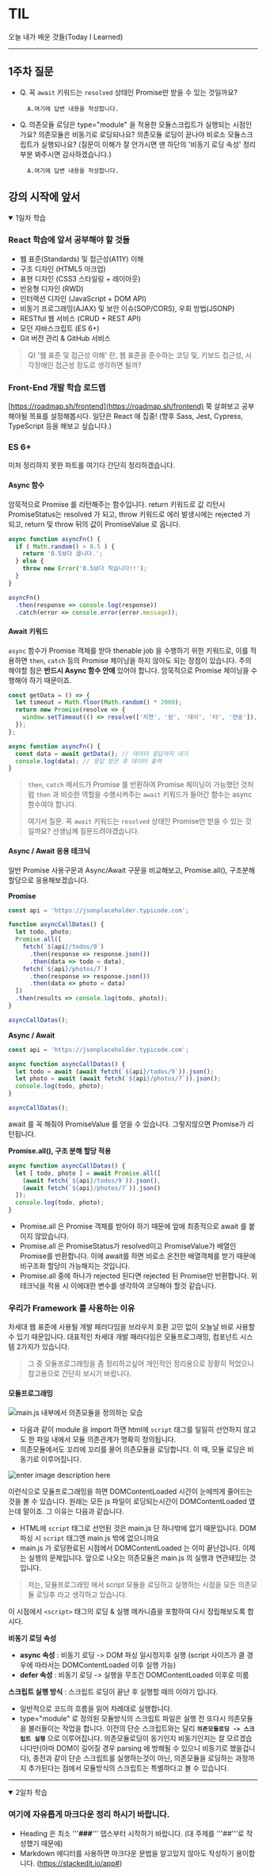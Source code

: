 # TIL
오늘 내가 배운 것들(Today I Learned)   


---------------------------------------

## 1주차 질문
- Q. 꼭 ```await``` 키워드는 ```resolved``` 상태인 Promise만  받을 수 있는 것일까요?
  ```
    A.여기에 답변 내용을 작성합니다.
  ```

- Q. 의존모듈 로딩은 type="module" 을 적용한 모듈스크립트가 실행되는 시점인가요? 의존모듈은 비동기로 로딩되나요? 의존모듈 로딩이 끋나야 비로소 모듈스크립트가 실행되나요? (질문이 이해가 잘 안가시면 맨 하단의 '비동기 로딩 속성' 정리 부분 봐주시면 감사하겠습니다.)
  ```
    A.여기에 답변 내용을 작성합니다.
  ```

## 강의 시작에 앞서

<details open>
<summary>1일차 학습</summary>
<div markdown="1">

### React 학습에 앞서 공부해야 할 것들

-   웹 표준(Standards) 및 접근성(A11Y) 이해
-   구조 디자인 (HTML5 마크업)
-   표현 디자인 (CSS3 스타일링 + 레이아웃)
-   반응형 디자인 (RWD)
-   인터랙션 디자인 (JavaScript +  DOM  API)
-   비동기 프로그래밍(AJAX) 및 보안 이슈(SOP/CORS), 우회 방법(JSONP)
-   RESTful 웹 서비스 (CRUD  + REST API)
-   모던 자바스크립트 (ES  6+)
-   Git 버전 관리 & GitHub 서비스

> Q) '웹  표준 및 접근성 이해' 란, 웹 표준을 준수하는 코딩 및, 키보드 접근성, 시각장애인 접근성 정도로 생각하면 될까?

### Front-End 개발 학습 로드맵
[https://roadmap.sh/frontend](https://roadmap.sh/frontend)
쭉 살펴보고 공부해야될 목표를 설정해봅시다. 일단은 React 에 집중! (향후 Sass, Jest, Cypress, TypeScript 등을 해보고 싶습니다.)

### ES 6+
미처 정리하지 못한 파트를 여기다 간단히 정리하겠습니다.

#### Async 함수
암묵적으로 Promise 를 리턴해주는 함수입니다. return 키워드로 값 리턴시 PromiseStatus는 resolved 가 되고, throw 키워드로 에러 발생시에는 rejected 가 되고, return 및 throw 뒤의 값이 PromiseValue 로 옵니다.
```javascript
async function asyncFn() {
  if ( Math.random() > 0.5 ) {
    return '0.5보다 큽니다.';
  } else {
    throw new Error('0.5보다 작습니다!!');
  }
}

asyncFn()
  .then(response => console.log(response))
  .catch(error => console.error(error.message));
```
#### Await 키워드
```async``` 함수가 Promise 객체를 받아 thenable job 을 수행하기 위한 키워드로, 이를 적용하면 ```then```, ```catch``` 등의 Promise 체이닝을 하지 않아도 되는 장점이 있습니다. 주의해야할 점은 **반드시 Async 함수 안에** 있어야 합니다. 암묵적으로 Promise 체이닝을 수행해야 하기 때문이죠.
```javascript
const getData = () => {
  let timeout = Math.floor(Math.random() * 2000);
  return new Promise(resolve => {
    window.setTimeout(() => resolve(['지연', '된', '데이', '터', '전송']), timeout);
  });
};

async function asyncFn() {
  const data = await getData(); // 데이터 응답까지 대기
  console.log(data); // 응답 받은 후 데이터 출력
}
```
> ```then```, ```catch``` 메서드가 Promise 를 반환하여 Promise 체이닝이 가능했던 것처럼 ```then``` 과 비슷한 역할을 수행시켜주는 ```await``` 키워드가 들어간 함수는 async 함수여야 합니다.
>
> 여기서 질문. 꼭 ```await``` 키워드는 ```resolved``` 상태인 Promise만  받을 수 있는 것일까요? 선생님께 질문드려야겠습니다.

#### Async / Await 응용 테크닉
일반 Promise 사용구문과 Async/Await 구문을 비교해보고, Promise.all(), 구조분해 할당으로 응용해보겠습니다.

**Promise**
```javascript
const api = 'https://jsonplaceholder.typicode.com';

function asyncCallDatas() {
  let todo, photo;
  Promise.all([
    fetch(`${api}/todos/9`)
      .then(response => response.json())
      .then(data => todo = data),
    fetch(`${api}/photos/7`)
      .then(response => response.json())
      .then(data => photo = data)
  ])
  .then(results => console.log(todo, photo));
}

asyncCallDatas();
```

**Async / Await**
```javascript
const api = 'https://jsonplaceholder.typicode.com';

async function asyncCallDatas() {
  let todo = await (await fetch(`${api}/todos/9`)).json();
  let photo = await (await fetch(`${api}/photos/7`)).json();
  console.log(todo, photo);
}

asyncCallDatas();
```
await 를 꼭 해줘야 PromiseValue 를 얻을 수 있습니다. 그렇지않으면 Promise가 리턴됩니다.

**Promise.all(), 구조 분해 할당 적용**
```javascript
async function asyncCallDatas() {
  let [ todo, photo ] = await Promise.all([
    (await fetch(`${api}/todos/9`)).json(),
    (await fetch(`${api}/photos/7`)).json()
  ]);
  console.log(todo, photo);
}
```
- Promise.all 은 Promise 객체를 받아야 하기 때문에 앞에 최종적으로 await 를 붙이지 않았습니다.
- Promise.all 은 PromiseStatus가 resolved이고 PromiseValue가 배열인 Promise를 반환합니다. 이에 await를 하면 비로소 온전한 배열객체를 받기 때문에 비구조화 할당이 가능해지는 것입니다.
- Promise.all 중에 하나가 rejected 된다면 rejected 된 Promise만 반환합니다. 위 테크닉을 적용 시 이에대한 변수를 생각하여 코딩해야 할것 같습니다.

### 우리가 Framework 를 사용하는 이유
차세대 웹 표준에 사용될 개발 패러다임을 브라우저 호환 고민 없이 오늘날 바로 사용할 수 있기 때문입니다. 대표적인 차세대 개발 패러다임은 모듈프로그래밍, 컴포넌트 시스템 2가지가 있습니다.
> 그 중 모듈프로그래밍을 좀 정리하고싶어 개인적인 정리용으로 장황히 적었으니 참고용으로 간단히 보시기 바랍니다.

#### 모듈프로그래밍
![main.js 내부에서 의존모듈을 정의하는 모습](https://lh3.googleusercontent.com/bUNucPaOYfFuv7Vmyy3eQ3461ouUL9j8itCVs9inY_mjGB1enLXmMPL0g568DPMIPqc_NBrRaNkMOYFIBeE3GNlPNcx4PtW_i6311SMVAiQRyPEvNdNrQU5HzaL9I3elB4pIUNtiWkHje4XXhZi3HtvUcQGZgXweoc1DLCny0I6Quqy1h6qfR_Fp0kA8QqGYNFMNCQr98xaLY390EvhGGkOWx_ktsP88AWBtoRx_cSDuZPCF8wP3YvayE6UWl67xbK-vf5dbkP9RKQ-5rAFQuyclAvyZ5__TKxG29q9OkCE_siWaPenNkwXVvCfvEqlhp1OAJI8dhcM6-b1gz6qCQwvCdpVf6xpQ3DpZ3Wp799f5n1oNdSudJ411MVTqzMNJVhbfiDkENoMZlqWZl-sNM_VgLUY4Xf5xaukL2pvFoeuAQMoxA0qvH1sPgZKSDqneWiqVRgWwn3c5PpGf9hx_VWC2UNF0E9vY8pW7usZcy6W1CHTwpAcOS9FPsj4voXpYnbE3-oRBnAMv3XKZ90IjkHQ14qnwkgIQyZ07_oSt6t6INLND8VCTsujEVLyhXCDI5OwTzYqDsCW3k_x4YF2QS3Lg_v4fROc98yYmUQJv3KUrY_X1KpiCAuMdjY6kNfCFkKCYFaOAg5sj3cYWb_jmx2pqYtvidT5ZGG1PqVTMVJFxtBojKbgDxEIOGC4y=w848-h404-no?authuser=1)
- 다음과 같이 module 을 import 하면 html에 ```script``` 태그를 일일히 선언하지 않고도 한 파일 내에서 모듈 의존관계가 명확히 정의됩니다.
- 의존모듈에서도 꼬리에 꼬리를 물어 의존모듈을 로딩합니다. 이 때, 모듈 로딩은 비동기로 이루어집니다.

![enter image description here](https://lh3.googleusercontent.com/-JGJxPP3Mpju_YCtwcOIj1QbFdf5WkE8cft9glnYHQK7oB_qr0rFr1x_fhU80gunA7bwSdqZNNT1M3gTFtZfUujlAGU6rw4LQno9ZCZS8K9aJ29wB-UUuYE3YqoyInHXqgoJoslPD6gYlvLNyJoJyznCLQ0G3zVAf8Dkm-nzsN6t--S5ayohBdiitLeShC3_SNf4s3glqa-TPzV5sP04eYVPjL6TM6lxm7qvV7uVWyv0eO_IgQ6-LE5ACCCAI9RoFKeQkHPTZbfTQ8bBn3bvNHW9HuGE5MJMOki9aUARw4rxP4p5eqUfVZ3p9t9SIYmpfLyjmJOoe6dm_vJ4miBIbZH_n1nEBasXGUWy81uoU8c12crxpOCM_m8aC9PKtorASHsl1gIvPJ3__-SoAPph1ozIjTr8jBCd-YTwI9pFHpVqt6muaVp-wmWw7fXrjQM9kclxmdQI79p-4CmbHzXXWoTs1B3VoiWkh9Wd6nXaN3HqH6bzDOpon53XZGRT5d_3pVCNm-cyeMQTZL7idZWA4Q_ekx3hQa8UnyM2tuDyJdhJJ0eyP6OdJYJ1U_A9vd9JfW3E1r5g1La8qSEqSA3YULjf65NAN0118AmUG1wU9xQsgVE8JHFeBL0zMlAvUAV5a3MMizqqpDUnLqr_8okXRFEff1G-OT946auvc6Z2sn-X3fdvPk0TDkGakoht=w1242-h388-no?authuser=1)

이런식으로 모듈프로그래밍을 하면 DOMContentLoaded 시간이 눈에띄게 줄어드는 것을 볼 수 있습니다. 원래는 모든 js 파일이 로딩되는시간이 DOMContentLoaded 였는데 말이죠. 그 이유는 다음과 같습니다.

- HTML에 ```script``` 태그로 선언된 것은 main.js 단 하나밖에 없기 때문입니다. DOM 파싱 시 ```script``` 태그엔 main.js 밖에 없으니까요
- main.js 가 로딩완료된 시점에서 DOMContentLoaded 는 이미 끝난겁니다. 이제는 실행의 문제입니다. 앞으로 나오는 의존모듈은 main.js 의 실행과 연관돼있는 것입니다.

> 저는, 모듈프로그래밍 에서 script 모듈을 로딩하고 실행하는 시점을 모든 의존모듈 로딩후 라고 생각하고 있습니다.



이 시점에서 ```<script>``` 태그의 로딩 & 실행 메카니즘을 포함하여 다시 정립해보도록 합시다.

**비동기 로딩 속성**
- **async 속성** : 비동기 로딩 -> DOM 파싱 일시정지후 실행 (script 사이즈가 클 경우에 따라서는 DOMContentLoaded 이후 실행 가능)
- **defer 속성** : 비동기 로딩 -> 실행을 무조건 DOMContentLoaded 이후로 미룸

**스크립트 실행 방식** : 스크립트 로딩이 끝난 후 실행할 때의 이야기 입니다.
- 일반적으로 코드의 흐름을 읽어 차례대로 실행합니다.
- type="module" 로 정의된 모듈방식의 스크립트 파일은 실행 전 또다시 의존모듈을 불러들이는 작업을 합니다. 이전의 단순 스크립트와는 달리 **```의존모듈로딩 -> 스크립트 실행```** 으로 이루어집니다. 의존모듈로딩이 동기인지 비동기인지는 잘 모르겠습니다만(아마 DOM이 길어질 경우 parsing 에 방해될 수 있으니 비동기로 했을겁니다), 종전과 같이 단순 스크립트를 실행하는것이 아닌, 의존모듈을 로딩하는 과정까지 추가된다는 점에서 모듈방식의 스크립트는 특별하다고 볼 수 있습니다.

</div>
</details>

---------------------------------------

<details open>
<summary>2일차 학습</summary>
<div markdown="1">

### 여기에 자유롭게 마크다운 정리 하시기 바랍니다.
- Heading 은 최소 '''**###**''' 뎁스부터 시작하기 바랍니다. (대 주제를 '''##'''로 작성했기 때문에)
- Markdown 에디터를 사용하면 마크다운 문법을 알고있지 않아도 작성하기 용이합니다. (https://stackedit.io/app#)

</div>
</details>
